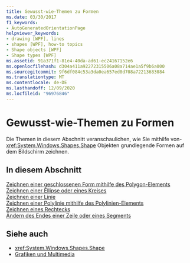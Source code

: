 ```yaml
---
title: Gewusst-wie-Themen zu Formen
ms.date: 03/30/2017
f1_keywords:
- AutoGeneratedOrientationPage
helpviewer_keywords:
- drawing [WPF], lines
- shapes [WPF], how-to topics
- Shape objects [WPF]
- Shape types [WPF]
ms.assetid: 91a371f1-81e4-40da-ad61-ec24167152e6
ms.openlocfilehash: d304a411a92272315506a08a714ae1a5f9b6a000
ms.sourcegitcommit: 9f6df084c53a3da0ea657ed0d708a72213683084
ms.translationtype: MT
ms.contentlocale: de-DE
ms.lasthandoff: 12/09/2020
ms.locfileid: "96976846"
---
```

# <a name="shapes-how-to-topics"></a>Gewusst-wie-Themen zu Formen
Die Themen in diesem Abschnitt veranschaulichen, wie Sie mithilfe von- <xref:System.Windows.Shapes.Shape> Objekten grundlegende Formen auf dem Bildschirm zeichnen.  
  
## <a name="in-this-section"></a>In diesem Abschnitt  
 [Zeichnen einer geschlossenen Form mithilfe des Polygon-Elements](how-to-draw-a-closed-shape-by-using-the-polygon-element.md)  
 [Zeichnen einer Ellipse oder eines Kreises](how-to-draw-an-ellipse-or-a-circle.md)  
 [Zeichnen einer Linie](how-to-draw-a-line.md)  
 [Zeichnen einer Polylinie mithilfe des Polylinien-Elements](how-to-draw-a-polyline-by-using-the-polyline-element.md)  
 [Zeichnen eines Rechtecks](how-to-draw-a-rectangle.md)  
 [Ändern des Endes einer Zeile oder eines Segments](how-to-modify-the-cap-at-the-end-of-a-line-or-segment.md)  
  
## <a name="see-also"></a>Siehe auch

- <xref:System.Windows.Shapes.Shape>
- [Grafiken und Multimedia](index.md)
